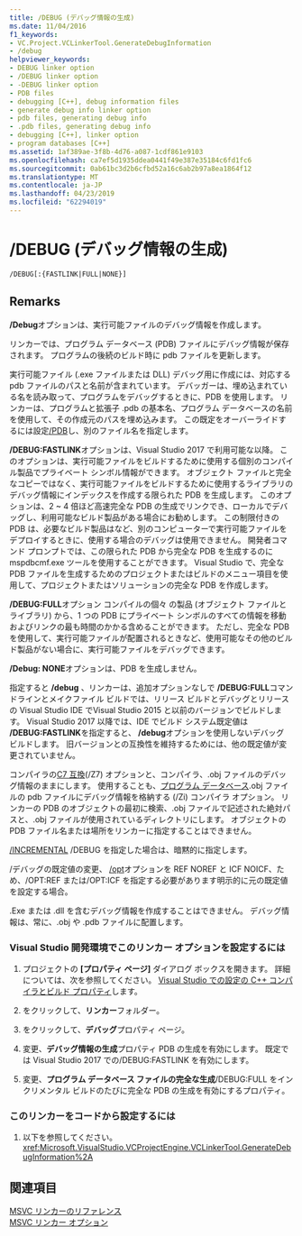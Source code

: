 ```yaml
---
title: /DEBUG (デバッグ情報の生成)
ms.date: 11/04/2016
f1_keywords:
- VC.Project.VCLinkerTool.GenerateDebugInformation
- /debug
helpviewer_keywords:
- DEBUG linker option
- /DEBUG linker option
- -DEBUG linker option
- PDB files
- debugging [C++], debug information files
- generate debug info linker option
- pdb files, generating debug info
- .pdb files, generating debug info
- debugging [C++], linker option
- program databases [C++]
ms.assetid: 1af389ae-3f8b-4d76-a087-1cdf861e9103
ms.openlocfilehash: ca7ef5d1935ddea0441f49e387e35184c6fd1fc6
ms.sourcegitcommit: 0ab61bc3d2b6cfbd52a16c6ab2b97a8ea1864f12
ms.translationtype: MT
ms.contentlocale: ja-JP
ms.lasthandoff: 04/23/2019
ms.locfileid: "62294019"
---
```

# <a name="debug-generate-debug-info"></a>/DEBUG (デバッグ情報の生成)

```
/DEBUG[:{FASTLINK|FULL|NONE}]
```

## <a name="remarks"></a>Remarks

**/Debug**オプションは、実行可能ファイルのデバッグ情報を作成します。

リンカーでは、プログラム データベース (PDB) ファイルにデバッグ情報が保存されます。 プログラムの後続のビルド時に pdb ファイルを更新します。

実行可能ファイル (.exe ファイルまたは DLL) デバッグ用に作成には、対応する pdb ファイルのパスと名前が含まれています。 デバッガーは、埋め込まれている名を読み取って、プログラムをデバッグするときに、PDB を使用します。 リンカーは、プログラムと拡張子 .pdb の基本名、プログラム データベースの名前を使用して、その作成元のパスを埋め込みます。 この既定をオーバーライドするには設定[/PDB](pdb-use-program-database.md)し、別のファイル名を指定します。

**/DEBUG:FASTLINK**オプションは、Visual Studio 2017 で利用可能な以降。 このオプションは、実行可能ファイルをビルドするために使用する個別のコンパイル製品でプライベート シンボル情報ができます。 オブジェクト ファイルと完全なコピーではなく、実行可能ファイルをビルドするために使用するライブラリのデバッグ情報にインデックスを作成する限られた PDB を生成します。 このオプションは、2 ~ 4 倍ほど高速完全な PDB の生成でリンクでき、ローカルでデバッグし、利用可能なビルド製品がある場合にお勧めします。 この制限付きの PDB は、必要なビルド製品はなど、別のコンピューターで実行可能ファイルをデプロイするときに、使用する場合のデバッグは使用できません。 開発者コマンド プロンプトでは、この限られた PDB から完全な PDB を生成するのに mspdbcmf.exe ツールを使用することができます。 Visual Studio で、完全な PDB ファイルを生成するためのプロジェクトまたはビルドのメニュー項目を使用して、プロジェクトまたはソリューションの完全な PDB を作成します。

**/DEBUG:FULL**オプション コンパイルの個々 の製品 (オブジェクト ファイルとライブラリ) から、1 つの PDB にプライベート シンボルのすべての情報を移動およびリンクの最も時間のかかる含めることができます。 ただし、完全な PDB を使用して、実行可能ファイルが配置されるときなど、使用可能なその他のビルド製品がない場合に、実行可能ファイルをデバッグできます。

**/Debug: NONE**オプションは、PDB を生成しません。

指定すると **/debug** 、リンカーは、追加オプションなしで **/DEBUG:FULL**コマンドラインとメイクファイル ビルドでは、リリース ビルドとデバッグとリリースの Visual Studio IDE でVisual Studio 2015 と以前のバージョンでビルドします。 Visual Studio 2017 以降では、IDE でビルド システム既定値は **/DEBUG:FASTLINK**を指定すると、 **/debug**オプションを使用しないデバッグ ビルドします。 旧バージョンとの互換性を維持するためには、他の既定値が変更されていません。

コンパイラの[C7 互換](z7-zi-zi-debug-information-format.md)(/Z7) オプションと、コンパイラ、.obj ファイルのデバッグ情報のままにします。 使用することも、[プログラム データベース](z7-zi-zi-debug-information-format.md).obj ファイルの pdb ファイルにデバッグ情報を格納する (/Zi) コンパイラ オプション。 リンカーの PDB のオブジェクトの最初に検索、.obj ファイルで記述された絶対パスと、.obj ファイルが使用されているディレクトリにします。 オブジェクトの PDB ファイル名または場所をリンカーに指定することはできません。

[/INCREMENTAL](incremental-link-incrementally.md) /DEBUG を指定した場合は、暗黙的に指定します。

/デバッグの既定値の変更、 [/opt](opt-optimizations.md)オプションを REF NOREF と ICF NOICF、ため、/OPT:REF または/OPT:ICF を指定する必要があります明示的に元の既定値を設定する場合。

.Exe または .dll を含むデバッグ情報を作成することはできません。 デバッグ情報は、常に、.obj や .pdb ファイルに配置します。

### <a name="to-set-this-linker-option-in-the-visual-studio-development-environment"></a>Visual Studio 開発環境でこのリンカー オプションを設定するには

1. プロジェクトの **[プロパティ ページ]** ダイアログ ボックスを開きます。 詳細については、次を参照してください。 [Visual Studio での設定の C++ コンパイラとビルド プロパティ](../working-with-project-properties.md)します。

1. をクリックして、**リンカー**フォルダー。

1. をクリックして、**デバッグ**プロパティ ページ。

1. 変更、**デバッグ情報の生成**プロパティ PDB の生成を有効にします。 既定では Visual Studio 2017 での/DEBUG:FASTLINK を有効にします。

1. 変更、**プログラム データベース ファイルの完全な生成**/DEBUG:FULL をインクリメンタル ビルドのたびに完全な PDB の生成を有効にするプロパティ。

### <a name="to-set-this-linker-option-programmatically"></a>このリンカーをコードから設定するには

1. 以下を参照してください。<xref:Microsoft.VisualStudio.VCProjectEngine.VCLinkerTool.GenerateDebugInformation%2A>

## <a name="see-also"></a>関連項目

[MSVC リンカーのリファレンス](linking.md)<br/>
[MSVC リンカー オプション](linker-options.md)
